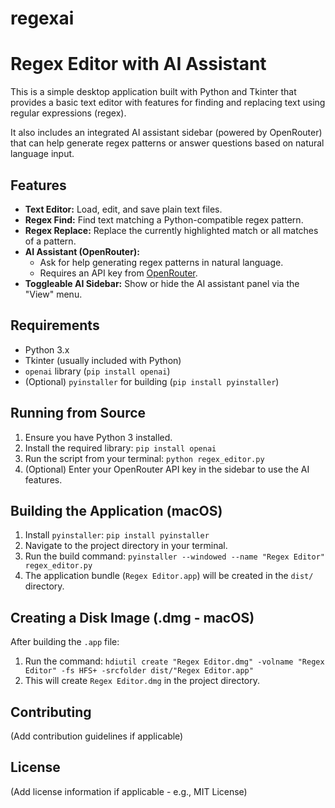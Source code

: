 # regexai

# Regex Editor with AI Assistant

This is a simple desktop application built with Python and Tkinter that provides a basic text editor with features for finding and replacing text using regular expressions (regex).

It also includes an integrated AI assistant sidebar (powered by OpenRouter) that can help generate regex patterns or answer questions based on natural language input.

## Features

*   **Text Editor:** Load, edit, and save plain text files.
*   **Regex Find:** Find text matching a Python-compatible regex pattern.
*   **Regex Replace:** Replace the currently highlighted match or all matches of a pattern.
*   **AI Assistant (OpenRouter):** 
    *   Ask for help generating regex patterns in natural language.
    *   Requires an API key from [OpenRouter](https://openrouter.ai/).
*   **Toggleable AI Sidebar:** Show or hide the AI assistant panel via the "View" menu.

## Requirements

*   Python 3.x
*   Tkinter (usually included with Python)
*   `openai` library (`pip install openai`)
*   (Optional) `pyinstaller` for building (`pip install pyinstaller`)

## Running from Source

1.  Ensure you have Python 3 installed.
2.  Install the required library: `pip install openai`
3.  Run the script from your terminal: `python regex_editor.py`
4.  (Optional) Enter your OpenRouter API key in the sidebar to use the AI features.

## Building the Application (macOS)

1.  Install `pyinstaller`: `pip install pyinstaller`
2.  Navigate to the project directory in your terminal.
3.  Run the build command: `pyinstaller --windowed --name "Regex Editor" regex_editor.py`
4.  The application bundle (`Regex Editor.app`) will be created in the `dist/` directory.

## Creating a Disk Image (.dmg - macOS)

After building the `.app` file:

1.  Run the command: `hdiutil create "Regex Editor.dmg" -volname "Regex Editor" -fs HFS+ -srcfolder dist/"Regex Editor.app"`
2.  This will create `Regex Editor.dmg` in the project directory.

## Contributing

(Add contribution guidelines if applicable)

## License

(Add license information if applicable - e.g., MIT License) 
